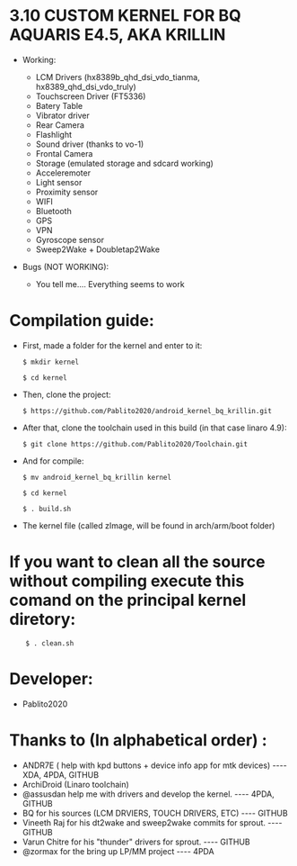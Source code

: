 # 3.10 CUSTOM KERNEL FOR BQ AQUARIS E4.5, AKA KRILLIN

* Working:

  * LCM Drivers (hx8389b_qhd_dsi_vdo_tianma, hx8389_qhd_dsi_vdo_truly)
  * Touchscreen Driver (FT5336)
  * Batery Table
  * Vibrator driver
  * Rear Camera
  * Flashlight
  * Sound driver (thanks to vo-1)
  * Frontal Camera
  * Storage (emulated storage and sdcard working)
  * Acceleremoter
  * Light sensor
  * Proximity sensor
  * WIFI
  * Bluetooth
  * GPS
  * VPN
  * Gyroscope sensor
  * Sweep2Wake + Doubletap2Wake

* Bugs (NOT WORKING):

  * You tell me.... Everything seems to work

# Compilation guide:
  
  * First, made a folder for the kernel and enter to it:

        $ mkdir kernel

        $ cd kernel

  * Then, clone the project: 

        $ https://github.com/Pablito2020/android_kernel_bq_krillin.git

  * After that, clone the toolchain used in this build (in that case linaro 4.9): 

        $ git clone https://github.com/Pablito2020/Toolchain.git

  * And for compile:

        $ mv android_kernel_bq_krillin kernel

        $ cd kernel

        $ . build.sh

  * The kernel file (called zImage, will be found in arch/arm/boot folder)

# If you want to clean all the source without compiling execute this comand on the principal kernel diretory:

        $ . clean.sh

# Developer:

   * Pablito2020

# Thanks to (In alphabetical order) :

   * ANDR7E ( help with kpd buttons + device info app for mtk devices) ---- XDA, 4PDA, GITHUB
   * ArchiDroid (Linaro toolchain)
   * @assusdan help me with drivers and develop the kernel. ---- 4PDA, GITHUB
   * BQ for his sources (LCM DRVIERS, TOUCH DRIVERS, ETC) ---- GITHUB
   * Vineeth Raj for his dt2wake and sweep2wake commits for sprout. ---- GITHUB
   * Varun Chitre for his "thunder" drivers for sprout. ---- GITHUB
   * @zormax for the bring up LP/MM project ---- 4PDA
    
